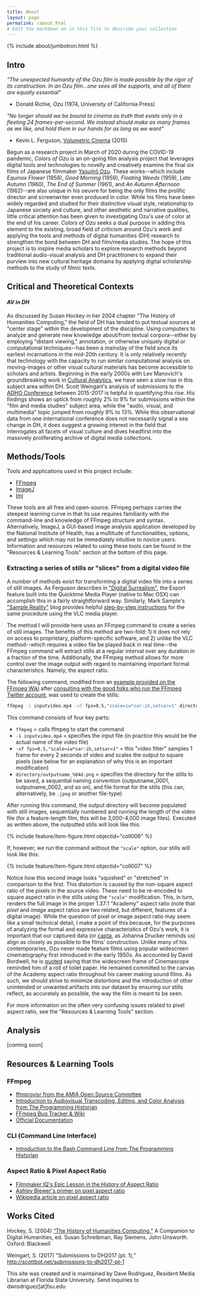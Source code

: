 ```yaml
---
title: About
layout: page
permalink: /about.html
# Edit the markdown on in this file to describe your collection
---
```


{% include about/jumbotron.html %}

## Intro


_"The unexpected humanity of the Ozu film is made possible by the rigor of its construction.
In an Ozu film...one sees all the supports, and all of them are equally essential"_
- Donald Richie, _Ozu_ (1974, University of California Press)

_"No longer should we be bound to cinema as truth that exists only in a fleeting 24 frames-per-second.
We instead should make as many frames as we like, and hold them in our hands for as long as we want"_
- Kevin L. Ferguson, [Volumetric Cinema](http://mediacommons.org/intransition/2015/03/10/volumetric-cinema) (2015)

Begun as a research project in March of 2020 during the COVID-19 pandemic, _Colors of Ozu_ is an on-going film analysis project that leverages digital tools and technologies to novelly and creatively examine the final six films of Japanese filmmaker [Yasujirō Ozu](https://en.wikipedia.org/wiki/Yasujir%C5%8D_Ozu). These works--which include _Equinox Flower_ (1958), _Good Morning_ (1959), _Floating Weeds_ (1959), _Late Autumn_ (1960), _The End of Summer_ (1961), and _An Autumn Afternoon_ (1962)--are also unique in his oeuvre for being the only films the prolific director and screenwriter even produced in color. While his films have been widely regarded and studied for their distinctive visual style, relationship to Japanese society and culture, and other aesthetic and narrative qualities, little critical attention has been given to investigating Ozu's use of color at the end of his career. _Colors of Ozu_ seeks a dual purpose in adding this element to the existing, broad field of criticism around Ozu's work and applying the tools and methods of digital humanities (DH) research to strengthen the bond between DH and film/media studies. The hope of this project is to inspire media scholars to explore research methods beyond traditional audio-visual analysis and DH practitioners to expand their purview into new cultural heritage domains by applying digital scholarship methods to the study of filmic texts.


## Critical and Theoretical Contexts

#### _AV in DH_
As discussed by Susan Hockey in her 2004 chapter "The History of Humanities Computing," the field of DH has tended to put textual sources at "center stage" within the development of the discipline. Using computers to analyze and generate new knowledge about/from textual corpora--either by employing "distant viewing," annotation, or otherwise uniquely digital or computational techniques--has been a mainstay of the field since its earliest incarnations in the mid-20th century. It is only relatively recently that technology with the capacity to run similar computational analysis on moving-images or other visual cultural materials has become accessible to scholars and artists. Beginning in the early 2000s with Lev Manovich's groundbreaking work in [Cultural Analytics](http://lab.culturalanalytics.info/), we have seen a slow rise in this subject area within DH. Scott Weingart's analysis of submissions to the [ADHO Conference](http://adho.org/conference) between 2015-2017 is helpful in quantifying this rise. His findings shows an uptick from roughly 2% to 9% for submissions within the "film and media studies" subject area, while the "audio, visual, and multimedia" topic jumped from roughly 9% to 13%. While this observational data from one international conference does not necessarily signal a sea change in DH, it does suggest a growing interest in the field that interrogates all facets of visual culture and dives headfirst into the massively proliferating archive of digital media collections.



## Methods/Tools


Tools and applications used in this project include:

  * [FFmpeg](https://www.ffmpeg.org/)
  * [ImageJ](https://imagej.nih.gov/ij/)
  * [Imj](http://www.zachwhalen.net/pg/imj/)

These tools are all free and open-source. FFmpeg perhaps carries the steepest learning curve in that its use requires familiarity with the command-line and knowledge of FFmpeg structure and syntax. Alternatively, ImageJ, a GUI-based image analysis application developed by the National Institute of Health, has a multitude of functionalities, options, and settings which may not be immediately intuitive to novice users. Information and resources related to using these tools can be found in the "Resources & Learning Tools" section at the bottom of this page.

### Extracting a series of stills or "slices" from a digital video file

A number of methods exist for transforming a digital video file into a series of still images. As Ferguson describes in ["Digital Surrealism"](http://www.digitalhumanities.org/dhq/vol/11/1/000276/000276.html), the Export feature built into the Quicktime Media Player (native to Mac OSX) can accomplish this in a fairly straightforward way. Similarly, Mark Sample's ["Sample Reality"](https://www.samplereality.com/) blog provides helpful [step-by-step instructions](https://www.samplereality.com/2017/11/15/image-analysis/) for the same procedure using the VLC media player.

The method I will provide here uses an FFmpeg command to create a series of still images. The benefits of this method are two-fold: 1) it does not rely on access to proprietary, platform-specific software, and 2) unlike the VLC method--which requires a video file be played back in real time--the FFmpeg command will extract stills at a regular interval over any duration in a fraction of the time. Additionally, the FFmpeg method allows for more control over the image output with regard to maintaining important formal characteristics. Namely, the aspect ratio.

The following command, modified from an [example provided on the FFmpeg Wiki](https://trac.ffmpeg.org/wiki/Create%20a%20thumbnail%20image%20every%20X%20seconds%20of%20the%20video) after [consulting with the good folks who run the FFmpeg Twitter account](https://twitter.com/clavilux_of_FL/status/1239969705575636993), was used to create the stills:

```bash
ffmpeg -i inputvideo.mp4 -vf fps=0.5,"scale=iw*sar:ih,setsar=1" directory/outputname_%04d.png
```

This command consists of four key parts:

  * `ffmpeg` = calls ffmpeg to start the command
  * `-i inputvideo.mp4` = specifies the input file (in practice this would be the actual name of the video file)
  * `-vf fps=0.5,"scale=iw*sar:ih,setsar=1"` = this "video filter" samples 1 frame for every 2 seconds of video and scales the output to square pixels (see below for an explanation of why this is an important modification)
  * `directory/outputname_%04d.png` = specifies the directory for the stills to be saved, a sequential naming convention (outputname_0001, outputname_0002, and so on), and file format for the stills (this can, alternatively, be `.jpeg` or another file-type)

After running this command, the output directory will become populated with still images, sequentially numbered and running the length of the video file (for a feature-length film, this will be 3,000-4,000 image files). Executed as written above, the outputted stills will look like this:

{% include feature/item-figure.html objectid="coll006" %}

If, however, we run the command without the `"scale"` option, our stills will look like this:

{% include feature/item-figure.html objectid="coll007" %}


Notice how this second image looks "squished" or "stretched" in comparison to the first. This distortion is caused by the non-square aspect ratio of the pixels in the source video. These need to be re-encoded to square aspect ratio in the stills using the `"scale"` modification. This, in turn, renders the full image in the proper 1.37:1 "Academy" aspect ratio (note that _pixel_ and _image_ aspect ratios are two related, but different, features of a digital image). While the question of pixel or image aspect ratio may seem like a small technical detail, I make a point of this because, for the purposes of analyzing the formal and expressive characteristics of Ozu's work, it is important that our captured data (or [capta](http://www.digitalhumanities.org/dhq/vol/5/1/000091/000091.html), as Johanna Drucker reminds us) align as closely as possible to the films' construction. Unlike many of his contemporaries, Ozu never made feature films using popular widescreen cinematography first introduced in the early 1950s. As accounted by David Bordwell, he is [quoted](http://www.davidbordwell.net/blog/2011/04/07/a-matter-of-scope/) saying that the widescreen frame of Cinemascope reminded him of a roll of toilet paper. He remained committed to the canvas of the Academy aspect ratio throughout his career making sound films. As such, we should strive to minimize distortions and the introduction of other unintended or unwanted artifacts into our dataset by ensuring our stills reflect, as accurately as possible, the way the film is meant to be seen.

For more information on the often very confusing issues related to pixel aspect ratio, see the "Resources & Learning Tools" section.


## Analysis   


[coming soon]


## Resources & Learning Tools

### FFmpeg

  * [ffmprovisr from the AMIA Open Source Committee](https://amiaopensource.github.io/ffmprovisr/)
  * [Introduction to Audiovisual Transcoding, Editing, and Color Analysis from The Programming Historian](https://programminghistorian.org/en/lessons/introduction-to-ffmpeg)
  * [FFmpeg Bug Tracker & Wiki](https://trac.ffmpeg.org/)
  * [Official Documentation](https://www.ffmpeg.org/documentation.html)

### CLI (Command Line Interface)

  * [Introduction to the Bash Command Line from The Programming Historian](https://programminghistorian.org/en/lessons/intro-to-bash)

### Aspect Ratio & Pixel Aspect Ratio

  * [Filmmaker IQ's Epic Lesson in the History of Aspect Ratio](https://nofilmschool.com/2013/06/visual-history-of-aspect-ratio)
  * [Ashley Blewer's primer on pixel aspect ratio](https://training.ashleyblewer.com/presentations/video.html#27)
  * [Wikipedia article on pixel aspect ratio](https://en.wikipedia.org/wiki/Pixel_aspect_ratio)


## Works Cited

Hockey, S. (2004) [“The History of Humanities Computing,”](http://www.digitalhumanities.org/companion/view?docId=blackwell/9781405103213/9781405103213.xml&chunk.id=ss1-2-1) A Companion to Digital Humanities, ed. Susan Schreibman, Ray Siemens, John Unsworth. Oxford: Blackwell

Weingart, S. (2017) “Submissions to DH2017 (pt. 1),” http://scottbot.net/submissions-to-dh2017-pt-1


This site was created and is maintained by Dave Rodriguez, Resident Media Librarian at Florida State University. Send inquiries to dwrodriguez[at]fsu.edu
